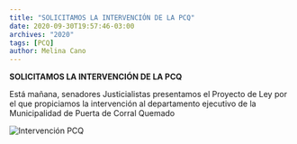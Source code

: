 ```yaml
---
title: "SOLICITAMOS LA INTERVENCIÓN DE LA PCQ"
date: 2020-09-30T19:57:46-03:00
archives: "2020"
tags: [PCQ]
author: Melina Cano
---
```


**SOLICITAMOS LA INTERVENCIÓN DE LA PCQ**

Está mañana, senadores Justicialistas presentamos el Proyecto de Ley por el que propiciamos la intervención al departamento ejecutivo de la Municipalidad de Puerta de Corral Quemado

![Intervención PCQ](/img/Pedido_intervencion_PCQ.jpg "intevención PCQ")